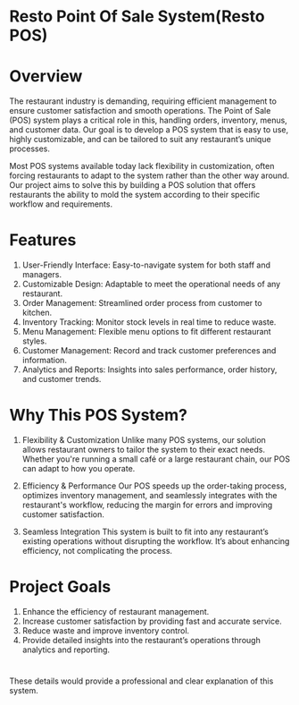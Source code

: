 # Resto Point Of Sale System(Resto POS)

# Overview
The restaurant industry is demanding, requiring efficient management to ensure customer satisfaction and smooth operations. The Point of Sale (POS) system plays a critical role in this, handling orders, inventory, menus, and customer data. Our goal is to develop a POS system that is easy to use, highly customizable, and can be tailored to suit any restaurant’s unique processes.

Most POS systems available today lack flexibility in customization, often forcing restaurants to adapt to the system rather than the other way around. Our project aims to solve this by building a POS solution that offers restaurants the ability to mold the system according to their specific workflow and requirements.

# Features
1. User-Friendly Interface: Easy-to-navigate system for both staff and managers.
2. Customizable Design: Adaptable to meet the operational needs of any restaurant.
3. Order Management: Streamlined order process from customer to kitchen.
4. Inventory Tracking: Monitor stock levels in real time to reduce waste.
5. Menu Management: Flexible menu options to fit different restaurant styles.
6. Customer Management: Record and track customer preferences and information.
7. Analytics and Reports: Insights into sales performance, order history, and customer trends.

# Why This POS System?
1. Flexibility & Customization
Unlike many POS systems, our solution allows restaurant owners to tailor the system to their exact needs. Whether you're running a small café or a large restaurant chain, our POS can adapt to how you operate.

2. Efficiency & Performance
Our POS speeds up the order-taking process, optimizes inventory management, and seamlessly integrates with the restaurant's workflow, reducing the margin for errors and improving customer satisfaction.

3. Seamless Integration
This system is built to fit into any restaurant’s existing operations without disrupting the workflow. It’s about enhancing efficiency, not complicating the process.

# Project Goals
1. Enhance the efficiency of restaurant management.
2. Increase customer satisfaction by providing fast and accurate service.
3. Reduce waste and improve inventory control.
4. Provide detailed insights into the restaurant’s operations through analytics and reporting.

#

These details would provide a professional and clear explanation of this system.
